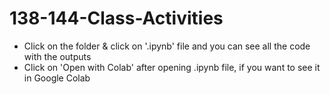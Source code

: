 # 138-144-Class-Activities
- Click on the folder & click on '.ipynb' file and you can see all the code with the outputs
- Click on 'Open with Colab' after opening .ipynb file, if you want to see it in Google Colab
